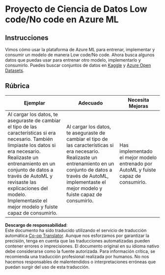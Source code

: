 <!--
CO_OP_TRANSLATOR_METADATA:
{
  "original_hash": "8fdc4a5fd9bc27a8d2ebef995dfbf73f",
  "translation_date": "2025-08-24T22:01:27+00:00",
  "source_file": "5-Data-Science-In-Cloud/18-Low-Code/assignment.md",
  "language_code": "es"
}
-->
# Proyecto de Ciencia de Datos Low code/No code en Azure ML

## Instrucciones

Vimos cómo usar la plataforma de Azure ML para entrenar, implementar y consumir un modelo de manera Low code/No code. Ahora busca algunos datos que puedas usar para entrenar otro modelo, implementarlo y consumirlo. Puedes buscar conjuntos de datos en [Kaggle](https://kaggle.com) y [Azure Open Datasets](https://azure.microsoft.com/services/open-datasets/catalog?WT.mc_id=academic-77958-bethanycheum&ocid=AID3041109).

## Rúbrica

| Ejemplar | Adecuado | Necesita Mejoras |
|----------|----------|------------------|
|Al cargar los datos, te aseguraste de cambiar el tipo de las características si era necesario. También limpiaste los datos si era necesario. Realizaste un entrenamiento en un conjunto de datos a través de AutoML y revisaste las explicaciones del modelo. Implementaste el mejor modelo y fuiste capaz de consumirlo. | Al cargar los datos, te aseguraste de cambiar el tipo de las características si era necesario. Realizaste un entrenamiento en un conjunto de datos a través de AutoML, implementaste el mejor modelo y fuiste capaz de consumirlo. | Has implementado el mejor modelo entrenado por AutoML y fuiste capaz de consumirlo. |

**Descargo de responsabilidad**:  
Este documento ha sido traducido utilizando el servicio de traducción automática [Co-op Translator](https://github.com/Azure/co-op-translator). Aunque nos esforzamos por garantizar la precisión, tenga en cuenta que las traducciones automatizadas pueden contener errores o imprecisiones. El documento original en su idioma nativo debe considerarse como la fuente autorizada. Para información crítica, se recomienda una traducción profesional realizada por humanos. No nos hacemos responsables de malentendidos o interpretaciones erróneas que puedan surgir del uso de esta traducción.